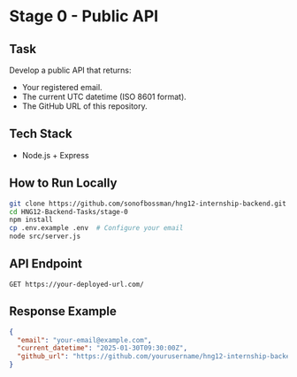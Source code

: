 # Stage 0 - Public API

## Task

Develop a public API that returns:

- Your registered email.
- The current UTC datetime (ISO 8601 format).
- The GitHub URL of this repository.

## Tech Stack

- Node.js + Express

## How to Run Locally

```bash
git clone https://github.com/sonofbossman/hng12-internship-backend.git
cd HNG12-Backend-Tasks/stage-0
npm install
cp .env.example .env  # Configure your email
node src/server.js
```

## API Endpoint

```http
GET https://your-deployed-url.com/
```

## Response Example

```json
{
  "email": "your-email@example.com",
  "current_datetime": "2025-01-30T09:30:00Z",
  "github_url": "https://github.com/yourusername/hng12-internship-backend"
}
```
